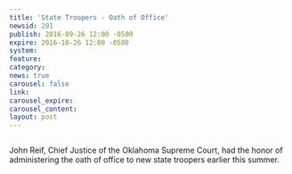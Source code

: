 ```yaml
---
title: 'State Troopers - Oath of Office'
newsid: 201
publish: 2016-09-26 12:00 -0500
expire: 2016-10-26 12:00 -0500
system: 
feature: 
category: 
news: true
carousel: false
link: 
carousel_expire: 
carousel_content: 
layout: post
---
```

<p style="text-align: center;"><img src="//www.oscn.net/images/news/justice-reif.jpg" alt=""/></p>
	<p>John Reif, Chief Justice of the Oklahoma Supreme Court, had the honor of administering the oath of office to new state troopers earlier this summer.</p>
